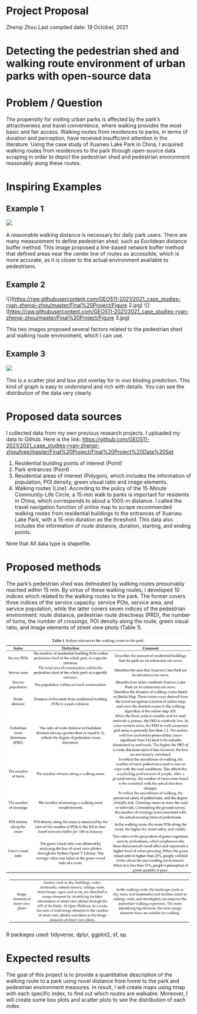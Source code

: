 Project Proposal
================
Zhenqi Zhou Last compiled date: 19 October, 2021

# Detecting the pedestrian shed and walking route environment of urban parks with open-source data

# Problem / Question

The propensity for visiting urban parks is affected by the park’s
attractiveness and travel convenience, where walking provides the most
basic and fair access. Walking routes from residences to parks, in terms
of duration and perception, have received insufficient attention in the
literature. Using the case study of Xuanwu Lake Park in China, I
acquired walking routes from residences to the park through open-source
data scraping in order to depict the pedestrian shed and pedestrian
environment reasonably along these routes.

# Inspiring Examples

## Example 1

![](https://media.springernature.com/lw685/springer-static/image/art%3A10.1186%2Fs12889-016-3631-7/MediaObjects/12889_2016_3631_Fig3_HTML.gif)

A reasonable walking distance is necessary for daily park users. There
are many measurement to define pedestrian shed, such as Euclidean
distance buffer method. This image proposed a line-based network buffer
method that defined areas near the center line of routes as accessible,
which is more accurate, as it is closer to the actual environment
available to pedestrians.

## Example 2

![](https://raw.githubusercontent.com/GEO511-2021/2021_case_studies-ryan-zhenqi-zhou/master/Final%20Project/Figure 2.jpg)
![](https://raw.githubusercontent.com/GEO511-2021/2021_case_studies-ryan-zhenqi-zhou/master/Final%20Project/Figure 3.jpg)

This two images proposed several factors related to the pedestrian shed
and walking route environment, which I can use.

## Example 3

![](https://www.researchgate.net/publication/338143508/figure/fig1/AS:839634925928449@1577195974041/Scatter-plot-and-box-plot-overlay-for-in-vivo-binding-prediction.png)

This is a scatter plot and box plot overlay for in vivo binding
prediction. This kind of graph is easy to understand and rich with
details. You can see the distribution of the data very clearly.

# Proposed data sources

I collected data from my own previous research projects. I uploaded my
data to Github. Here is the link:
<https://github.com/GEO511-2021/2021_case_studies-ryan-zhenqi-zhou/tree/master/Final%20Project/Final%20Project%20Data%20Set>

1.  Residential building points of interest (Point)
2.  Park entrances (Point)
3.  Residential areas of interest (Polygon), which includes the
    information of population, POI density, green visual ratio and image
    elements.
4.  Walking routes (Line): According to the policy of the 15-Minute
    Community-Life Circle, a 15-min walk to parks is important for
    residents in China, which corresponds to about a 1000-m distance. I
    called the travel navigation function of online map to scrape
    recommended walking routes from residential buildings to the
    entrances of Xuanwu Lake Park, with a 15-min duration as the
    threshold. This data also includes the information of route
    distance, duration, starting, and ending points.

Note that All data type is shapefile.

# Proposed methods

The park’s pedestrian shed was delineated by walking routes presumably
reached within 15 min. By virtue of these walking routes, I developed 10
indices which related to the walking routes to the park. The former
covers three indices of the service capacity: service POIs, service
area, and service population, while the latter covers seven indices of
the pedestrian environment: route distance, pedestrian route directness
(PRD), the number of turns, the number of crossings, POI density along
the route, green visual ratio, and image elements of street view photo
(Table 1).

![](https://raw.githubusercontent.com/GEO511-2021/2021_case_studies-ryan-zhenqi-zhou/master/Final%20Project/Indices1.jpg)
![](https://raw.githubusercontent.com/GEO511-2021/2021_case_studies-ryan-zhenqi-zhou/master/Final%20Project/Indices2.jpg)

R packages used: tidyverse, dplyr, ggplot2, sf, sp.

# Expected results

The goal of this project is to provide a quantitative description of the
walking route to a park using novel distance from home to the park and
pedestrian environment measures. In result, I will create maps using
tmap with each specific index, to find out which routes are walkable.
Moreover, I will create some box plots and scatter plots to see the
distribution of each index.
